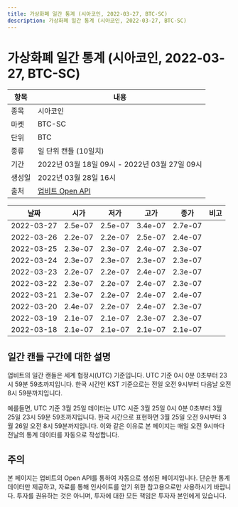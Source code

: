 ```yaml
---
title: 가상화폐 일간 통계 (시아코인, 2022-03-27, BTC-SC)
description: 가상화폐 일간 통계 (시아코인, 2022-03-27, BTC-SC)
---
```



가상화폐 일간 통계 (시아코인, 2022-03-27, BTC-SC)
===

|항목|내용|
|--|--|
|종목|시아코인|
|마켓|BTC-SC|
|단위|BTC|
|종류|일 단위 캔들 (10일치)|
|기간|2022년 03월 18일 09시 - 2022년 03월 27일 09시|
|생성일|2022년 03월 28일 16시|
|출처|[업비트 Open API](https://docs.upbit.com)|


|날짜|시가|저가|고가|종가|비고|
|--|--|--|--|--|--|
|2022-03-27|2.5e-07|2.5e-07|3.4e-07|2.7e-07|    |
|2022-03-26|2.2e-07|2.2e-07|2.5e-07|2.4e-07|    |
|2022-03-25|2.3e-07|2.3e-07|2.4e-07|2.3e-07|    |
|2022-03-24|2.3e-07|2.3e-07|2.3e-07|2.3e-07|    |
|2022-03-23|2.2e-07|2.2e-07|2.4e-07|2.3e-07|    |
|2022-03-22|2.3e-07|2.2e-07|2.4e-07|2.3e-07|    |
|2022-03-21|2.3e-07|2.2e-07|2.4e-07|2.4e-07|    |
|2022-03-20|2.4e-07|2.2e-07|2.4e-07|2.3e-07|    |
|2022-03-19|2.1e-07|2.1e-07|2.3e-07|2.3e-07|    |
|2022-03-18|2.1e-07|2.1e-07|2.1e-07|2.1e-07|    |


일간 캔들 구간에 대한 설명
---


업비트의 일간 캔들은 세계 협정시(UTC) 기준입니다. 
UTC 기준 0시 0분 0초부터 23시 59분 59초까지입니다. 
한국 시간인 KST 기준으로는 전일 오전 9시부터 다음날 오전 8시 59분까지입니다. 


예를들면, UTC 기준 3월 25일 데이터는 UTC 시준 3월 25일 0시 0분 0초부터 3월 25일 23시 59분 59초까지입니다. 
한국 시간으로 표현하면 3월 25일 오전 9시부터 3월 26일 오전 8시 59분까지입니다. 
이와 같은 이유로 본 페이지는 매일 오전 9시마다 전날의 통계 데이터를 자동으로 작성합니다. 


주의
---


본 페이지는 업비트의 Open API를 통하여 자동으로 생성된 페이지입니다. 
단순한 통계 데이터만 제공하고, 자료를 통해 인사이트를 얻기 위한 참고용으로만 사용하시기 바랍니다. 
투자를 권유하는 것은 아니며, 투자에 대한 모든 책임은 투자자 본인에게 있습니다. 

